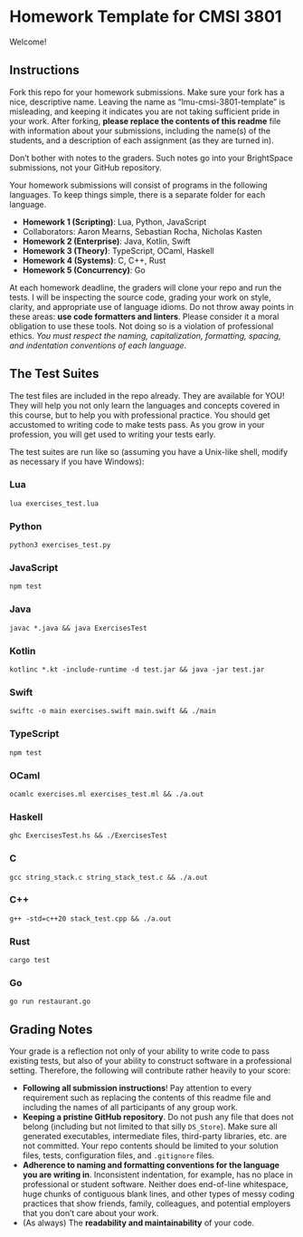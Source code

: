 # Homework Template for CMSI 3801

Welcome!

## Instructions

Fork this repo for your homework submissions. Make sure your fork has a nice, descriptive name. Leaving the name as “lmu-cmsi-3801-template” is misleading, and keeping it indicates you are not taking sufficient pride in your work. After forking, **please replace the contents of this readme** file with information about your submissions, including the name(s) of the students, and a description of each assignment (as they are turned in).

Don’t bother with notes to the graders. Such notes go into your BrightSpace submissions, not your GitHub repository.

Your homework submissions will consist of programs in the following languages. To keep things simple, there is a separate folder for each language.

- **Homework 1 (Scripting)**: Lua, Python, JavaScript
- Collaborators: Aaron Mearns, Sebastian Rocha, Nicholas Kasten
- **Homework 2 (Enterprise)**: Java, Kotlin, Swift
- **Homework 3 (Theory)**: TypeScript, OCaml, Haskell
- **Homework 4 (Systems)**: C, C++, Rust
- **Homework 5 (Concurrency)**: Go

At each homework deadline, the graders will clone your repo and run the tests. I will be inspecting the source code, grading your work on style, clarity, and appropriate use of language idioms. Do not throw away points in these areas: **use code formatters and linters**. Please consider it a moral obligation to use these tools. Not doing so is a violation of professional ethics. _You must respect the naming, capitalization, formatting, spacing, and indentation conventions of each language_.

## The Test Suites

The test files are included in the repo already. They are available for YOU! They will help you not only learn the languages and concepts covered in this course, but to help you with professional practice. You should get accustomed to writing code to make tests pass. As you grow in your profession, you will get used to writing your tests early.

The test suites are run like so (assuming you have a Unix-like shell, modify as necessary if you have Windows):

### Lua

```
lua exercises_test.lua
```

### Python

```
python3 exercises_test.py
```

### JavaScript

```
npm test
```

### Java

```
javac *.java && java ExercisesTest
```

### Kotlin

```
kotlinc *.kt -include-runtime -d test.jar && java -jar test.jar
```

### Swift

```
swiftc -o main exercises.swift main.swift && ./main
```

### TypeScript

```
npm test
```

### OCaml

```
ocamlc exercises.ml exercises_test.ml && ./a.out
```

### Haskell

```
ghc ExercisesTest.hs && ./ExercisesTest
```

### C

```
gcc string_stack.c string_stack_test.c && ./a.out
```

### C++

```
g++ -std=c++20 stack_test.cpp && ./a.out
```

### Rust

```
cargo test
```

### Go

```
go run restaurant.go
```

## Grading Notes

Your grade is a reflection not only of your ability to write code to pass existing tests, but also of your ability to construct software in a professional setting. Therefore, the following will contribute rather heavily to your score:

- **Following all submission instructions**! Pay attention to every requirement such as replacing the contents of this readme file and including the names of all participants of any group work.
- **Keeping a pristine GitHub repository**. Do not push any file that does not belong (including but not limited to that silly `DS_Store`). Make sure all generated executables, intermediate files, third-party libraries, etc. are not committed. Your repo contents should be limited to your solution files, tests, configuration files, and `.gitignore` files.
- **Adherence to naming and formatting conventions for the language you are writing in**. Inconsistent indentation, for example, has no place in professional or student software. Neither does end-of-line whitespace, huge chunks of contiguous blank lines, and other types of messy coding practices that show friends, family, colleagues, and potential employers that you don’t care about your work.
- (As always) The **readability and maintainability** of your code.
